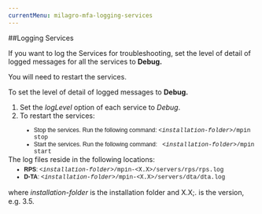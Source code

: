 ```yaml
---
currentMenu: milagro-mfa-logging-services
---
```


##Logging Services
<!-- MsoSubtitle -->

If you want to log the Services for troubleshooting, set the level of detail of logged messages for all the services to **Debug.**

You will need to restart the services.

To set the level of detail of logged messages to **Debug.**

<ol>
	<li>Set the&nbsp;<name style="font-style: italic;">logLevel</name>&nbsp;option of each service to&nbsp;<name style="font-style: italic;">Debug</name>.</li>
	<li>To restart the services:</li>
</ol>

<ul style="margin: 5px 0px 0px 40px; padding: 0px 0px 0px 12px; font-family: Verdana, Arial, Helvetica, sans-serif; font-size: 12px;">
	<li>Stop the services. Run the following command:&nbsp;<span class="CVXCodeinText" style="font-family: 'Courier New';"><em style="font-weight: inherit;">&lt;installation-folder&gt;</em>/mpin stop</span></li>
	<li>Start the services. Run the following command:&nbsp;<span class="CVXCodeinText" style="font-family: 'Courier New';">&nbsp;<em style="font-weight: inherit;">&lt;installation-folder&gt;</em>/mpin start</span></li>
</ul>
The log files reside in the following locations:

<ul style="margin: 5px 0px 0px 20px; padding: 0px 0px 0px 12px; font-family: Verdana, Arial, Helvetica, sans-serif; font-size: 12px;">
	<li><strong style="font-style: inherit;">RPS</strong>:&nbsp;<span class="CVXCodeinText" style="font-family: 'Courier New';"><em style="font-weight: inherit;">&lt;installation-folder&gt;</em>/mpin-&lt;X.X&gt;/servers/rps/rps.log</span></li>
	<li><strong style="font-style: inherit;">D-TA</strong>:&nbsp;<span class="CVXCodeinText" style="font-family: 'Courier New';"><em style="font-weight: inherit;">&lt;installation-folder&gt;</em>/mpin-&lt;X.X&gt;/servers/dta/dta.log</span></li>
</ul>

where <span class="CVXCodeinText" courier="" style="line-height: 19.2px;"><em style="font-weight: inherit;">installation-folder</em></span> is the installation folder and<span class="CVXCodeinText" courier="" style="line-height: 19.2px;"> X.X;</span>. is the version, e.g. 3.5.</p>
